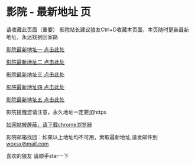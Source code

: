 # 影院 - 最新地址 页

请收藏此页面（重要）
影院站长建议狼友Ctrl+D收藏本页面，本页随时更新最新地址，永远找到回家路

[影院最新地址一 点击此处](https://5ggnr.buzz/) 

[影院最新地址二 点击此处](https://5ggno.buzz/) 

[影院最新地址三 点击此处](https://5ggnm.buzz/) 

[影院最新地址四 点击此处](https://5ggnp.buzz/) 

[影院最新地址五 点击此处](https://5ggnk.buzz/) 

影院提醒您请注意，永久地址一定要加https

[如网站被屏蔽，请下载chrome浏览器](https://8xe23.com/chrome_93.0.4577.82.apk) 

影院邮箱找回：如果以上地址均不可用，索取最新地址,请发邮件到 woxsx@mail.com

喜欢的狼友 请顺手star一下